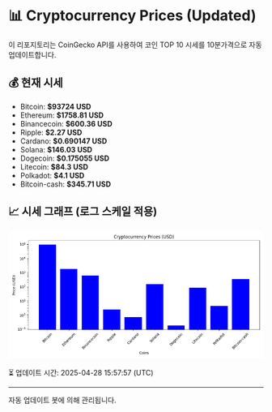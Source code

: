 
# 📊 Cryptocurrency Prices (Updated)

이 리포지토리는 CoinGecko API를 사용하여 코인 TOP 10 시세를 10분가격으로 자동 업데이트합니다.

## 💰 현재 시세
- Bitcoin: **$93724 USD**
- Ethereum: **$1758.81 USD**
- Binancecoin: **$600.36 USD**
- Ripple: **$2.27 USD**
- Cardano: **$0.690147 USD**
- Solana: **$146.03 USD**
- Dogecoin: **$0.175055 USD**
- Litecoin: **$84.3 USD**
- Polkadot: **$4.1 USD**
- Bitcoin-cash: **$345.71 USD**

## 📈 시세 그래프 (로그 스케일 적용)
![Crypto Prices](crypto_prices.png)

⏳ 업데이트 시간: 2025-04-28 15:57:57 (UTC)

---
자동 업데이트 봇에 의해 관리됩니다.
